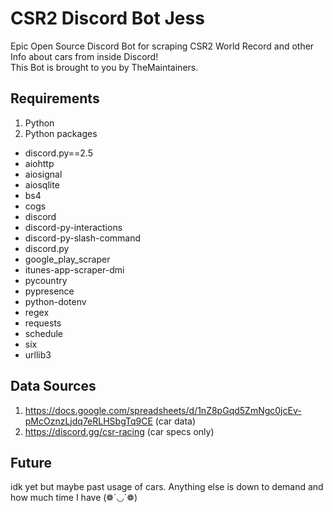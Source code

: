 # CSR2 Discord Bot Jess
Epic Open Source Discord Bot for scraping CSR2 World Record and other Info about cars from inside Discord!<br>
This Bot is brought to you by TheMaintainers.<br>

## Requirements
1. Python
2. Python packages
 - discord.py==2.5
 - aiohttp
 - aiosignal
 - aiosqlite
 - bs4
 - cogs
 - discord
 - discord-py-interactions
 - discord-py-slash-command
 - discord.py
 - google_play_scraper
 - itunes-app-scraper-dmi
 - pycountry
 - pypresence
 - python-dotenv
 - regex
 - requests
 - schedule
 - six
 - urllib3

## Data Sources
1. https://docs.google.com/spreadsheets/d/1nZ8pGqd5ZmNgc0jcEv-pMcOznzLjdq7eRLHSbgTq9CE (car data)
2. https://discord.gg/csr-racing (car specs only)

## Future
idk yet but maybe past usage of cars. Anything else is down to demand and how much time I have (❁´◡`❁)
